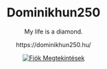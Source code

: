 <h1 align="center">Dominikhun250</h1>
<p align="center">My life is a diamond.</p>
<p align="center">https://dominikhun250.hu/</p>

<a href="https://github.com/dominikhun250">
  <p align="center">
    <img src="https://komarev.com/ghpvc/?username=dominikhun250&color=blue" alt="Fiók Megtekintések">
  </p>
</a>
